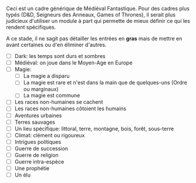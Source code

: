 Ceci est un cadre générique de Médiéval Fantastique. Pour des cadres plus typés (D&D, Seigneurs des Anneaux, Games of Thrones), il serait plus judicieux d'utiliser un module à part qui permette de mieux définir ce qui les rendent spécifiques. 

A ce stade, il ne sagit pas détailler les entrées en **gras** mais de mettre en avant certaines ou d'en éliminer d'autres. 

- [ ] Dark: les temps sont durs et sombres 
- [ ] Médiéval: on joue dans le Moyen-Age en Europe 
- [ ] Magie: 
    - [ ] La magie a disparu 
    - [ ] La magie est rare et n'est dans la main que de quelques-uns (Ordre ou marginaux)
    - [ ] La magie est commune 
- [ ] Les races non-humaines se cachent
- [ ] Les races non-humaines côtoient les humains 
- [ ] Aventures urbaines 
- [ ] Terres sauvages 
- [ ] Un lieu spécifique: littoral, terre, montagne, bois, forêt, sous-terre
- [ ] Climat: clément ou rigoureux  
- [ ] Intrigues politiques 
- [ ] Guerre de succession  
- [ ] Guerre de religion 
- [ ] Guerre intra-espèce 
- [ ] Une prophétie
- [ ] Un élu 
